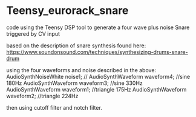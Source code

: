 # Teensy_eurorack_snare
code using the Teensy DSP tool to generate a four wave plus noise Snare triggered by CV input

based on the description of snare synthesis found here:
https://www.soundonsound.com/techniques/synthesizing-drums-snare-drum

using the four waveforms and noise described in the above:
AudioSynthNoiseWhite     noise1;         // 
AudioSynthWaveform       waveform4;      //sine 180Hz 
AudioSynthWaveform       waveform3;      //sine 330Hz 
AudioSynthWaveform       waveform1;      //triangle 175Hz 
AudioSynthWaveform       waveform2;      //triangle 224Hz 

then using cutoff filter and notch filter.
